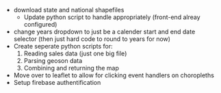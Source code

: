 - download state and national shapefiles 
    - Update python script to handle appropriately (front-end alreay configured)
- change years dropdown to just be a calender start and end date selector (then just hard code to round to years for now)
- Create seperate python scripts for:
    1) Reading sales data (just one big file)
    2) Parsing geoson data
    3) Combining and returning the map
- Move over to leaflet to allow for clicking event handlers on choropleths 
- Setup firebase authentification